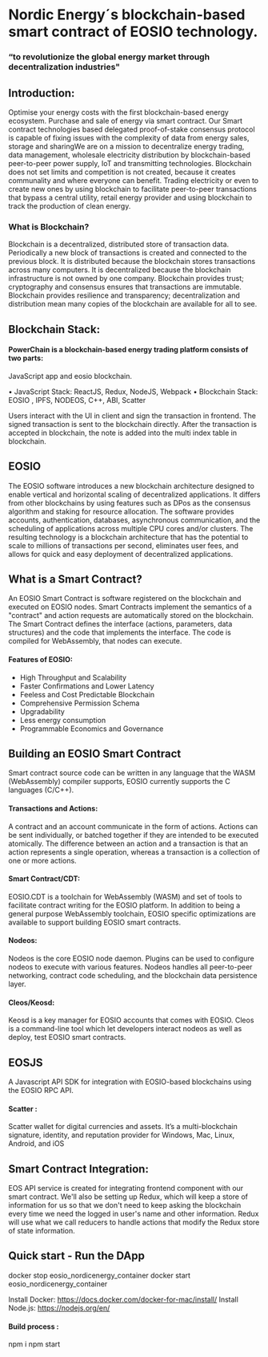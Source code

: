 
# Nordic Energy´s blockchain-based smart contract of EOSIO technology.

### “to revolutionize the global energy market through decentralization industries"




Introduction:
----------------------
Optimise your energy costs with the first blockchain-based energy ecosystem. Purchase and sale of energy via smart contract. Our Smart contract technologies based delegated proof-of-stake consensus protocol is capable of fixing issues with the complexity of data from energy sales, storage and sharingWe are on a mission to decentralize energy trading, data management, wholesale electricity distribution by blockchain-based peer-to-peer power supply, IoT and transmitting technologies. Blockchain does not set limits and competition is not created, because it creates communality and where everyone can benefit. Trading electricity or even to create new ones by using blockchain to facilitate peer-to-peer transactions that bypass a central utility, retail energy provider and using blockchain to track the production of clean energy.



### What is Blockchain?

Blockchain is a decentralized, distributed store of transaction data. Periodically a new block of transactions is created and connected to the previous block. It is distributed because the blockchain stores transactions across many computers. It is decentralized because the blockchain infrastructure is not owned by one company. Blockchain provides trust; cryptography and consensus ensures that transactions are immutable. Blockchain provides resilience and transparency; decentralization and distribution mean many copies of the blockchain are available for all to see.



Blockchain Stack:
-----------------
#### PowerChain is a blockchain-based energy trading platform consists of two parts: 

JavaScript app and eosio blockchain. 

•	JavaScript Stack:  ReactJS, Redux, NodeJS, Webpack
•	Blockchain Stack: EOSIO , IPFS, NODEOS, C++, ABI, Scatter

Users interact with the UI in client and sign the transaction in frontend. The signed transaction is sent to the blockchain directly. After the transaction is accepted in blockchain, the note is added into the multi index table in blockchain.



EOSIO
-----------------
The EOSIO software introduces a new blockchain architecture designed to enable vertical and horizontal scaling of decentralized applications. It differs from other blockchains by using features such as DPos as the consensus algorithm and staking for resource allocation. The software provides accounts, authentication, databases, asynchronous communication, and the scheduling of applications across multiple CPU cores and/or clusters. The resulting technology is a blockchain architecture that has the potential to scale to millions of transactions per second, eliminates user fees, and allows for quick and easy deployment of decentralized applications.

 

What is a Smart Contract?
--------------------------
An EOSIO Smart Contract is software registered on the blockchain and executed on EOSIO nodes. Smart Contracts implement the semantics of a "contract" and action requests are automatically stored on the blockchain. The Smart Contract defines the interface (actions, parameters, data structures) and the code that implements the interface. The code is compiled for WebAssembly, that nodes can execute.



#### Features of EOSIO:

- High Throughput and Scalability
- Faster Confirmations and Lower Latency
- Feeless and Cost Predictable Blockchain
- Comprehensive Permission Schema
- Upgradability
- Less energy consumption
- Programmable Economics and Governance



Building an EOSIO Smart Contract
----------------------------------
Smart contract source code can be written in any language that the WASM (WebAssembly) compiler supports, EOSIO currently supports the C languages (C/C++).


#### Transactions and Actions:

A contract and an account communicate in the form of actions. Actions can be sent individually, or batched together if they are intended to be executed atomically. The difference between an action and a transaction is that an action represents a single operation, whereas a transaction is a collection of one or more actions.

#### Smart Contract/CDT:

EOSIO.CDT is a toolchain for WebAssembly (WASM) and set of tools to facilitate contract writing for the EOSIO platform. In addition to being a general purpose WebAssembly toolchain, EOSIO specific optimizations are available to support building EOSIO smart contracts.

#### Nodeos:

Nodeos is the core EOSIO node daemon. Plugins can be used to configure nodeos to execute with various features. Nodeos handles all peer-to-peer networking, contract code scheduling, and the blockchain data persistence layer.

#### Cleos/Keosd:

Keosd is a key manager for EOSIO accounts that comes with EOSIO. Cleos is a command-line tool which let developers interact nodeos as well as deploy, test EOSIO smart contracts.
 


EOSJS
-------
A Javascript API SDK for integration with EOSIO-based blockchains using the EOSIO RPC API.

#### Scatter :

Scatter wallet for digital currencies and assets. It’s a multi-blockchain signature, identity, and reputation provider for Windows, Mac, Linux, Android, and iOS



Smart Contract Integration:
----------------------------
EOS API service is created for integrating frontend component with our smart contract. We'll also be setting up Redux, which will keep a store of information for us so that we don't need to keep asking the blockchain every time we need the logged in user's name and other information. Redux will use what we call reducers to handle actions that modify the Redux store of state information.



Quick start - Run the DApp
----------------------------
docker stop eosio_nordicenergy_container
docker start eosio_nordicenergy_container

Install Docker: https://docs.docker.com/docker-for-mac/install/ 
Install Node.js: https://nodejs.org/en/

 
#### Build process :

npm i
npm start



